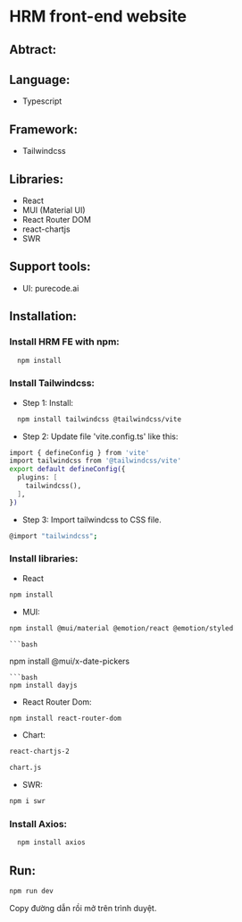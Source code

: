 # HRM front-end website

## Abtract:

## Language:
  + Typescript
## Framework:
  + Tailwindcss
## Libraries:
  + React
  + MUI (Material UI)
  + React Router DOM
  + react-chartjs
  + SWR
## Support tools:
  + UI: purecode.ai
## Installation:
###  Install HRM FE with npm:
  ```bash
    npm install
  ```
### Install Tailwindcss:
+ Step 1: Install:
```bash
  npm install tailwindcss @tailwindcss/vite
```
+ Step 2: Update file 'vite.config.ts' like this:
```bash
import { defineConfig } from 'vite'
import tailwindcss from '@tailwindcss/vite'
export default defineConfig({
  plugins: [
    tailwindcss(),
  ],
})
```
+ Step 3: Import tailwindcss to CSS file.
```bash
@import "tailwindcss";
```

### Install libraries:
  + React
  ```bash
  npm install
  ```
  + MUI:
  ```bash
  npm install @mui/material @emotion/react @emotion/styled
  ```
    ```bash
  npm install @mui/x-date-pickers
  ```
  ```bash
  npm install dayjs
  ```
  + React Router Dom:
  ```bash
  npm install react-router-dom
  ```
  + Chart:
  ```bash
  react-chartjs-2
  ```
  ```bash
  chart.js
  ```
  + SWR:
  ```bash
  npm i swr
  ```
### Install Axios:
```bash
  npm install axios
```
## Run:
  ```bash
  npm run dev
  ```

  Copy đường dẫn rồi mở trên trình duyệt.